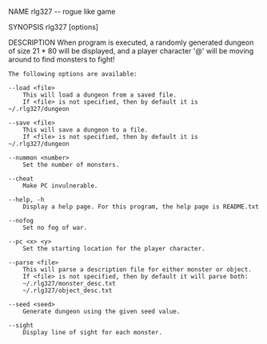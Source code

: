 NAME
	rlg327 -- rogue like game

SYNOPSIS
	rlg327 [options]

DESCRIPTION
	When program is executed, a randomly generated dungeon of size 21 * 80 
	will be displayed, and a player character '@' will be moving around to 
	find monsters to fight!
	 
	The following options are available:

	--load <file>
		This will load a dungeon from a saved file.
		If <file> is not specified, then by default it is ~/.rlg327/dungeon

	--save <file>
		This will save a dungeon to a file.
		If <file> is not specified, then by default it is ~/.rlg327/dungeon
	
	--nummon <number>
		Set the number of monsters.
	
	--cheat
		Make PC invulnerable.

	--help, -h
		Display a help page. For this program, the help page is README.txt

	--nofog
		Set no fog of war.

	--pc <x> <y>
		Set the starting location for the player character.
	
	--parse <file>
		This will parse a description file for either monster or object.
		If <file> is not specified, then by default it will parse both:
		~/.rlg327/monster_desc.txt
		~/.rlg327/object_desc.txt
	
	--seed <seed>
		Generate dungeon using the given seed value.
	
	--sight
		Display line of sight for each monster.


